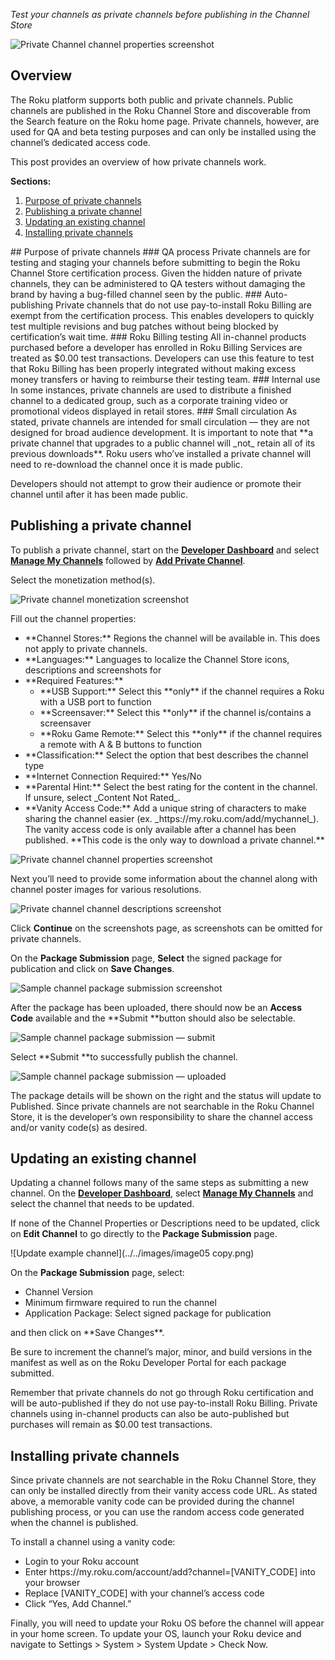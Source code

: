_Test your channels as private channels before publishing in the Channel Store_

![Private Channel channel properties screenshot](../../images/image03.png)

## Overview
The Roku platform supports both public and private channels. Public channels are published in the Roku Channel Store and discoverable from the Search feature on the Roku home page. Private channels, however, are used for QA and beta testing purposes and can only be installed using the channel’s dedicated access code.

This post provides an overview of how private channels work.


**Sections:**
<ol>
 	<li ><a href="https://docs.google.com/document/d/1NR19CBVTnsU2JxCY-aEPWXEgKP_SLM9W7F0uNRienw4/edit#heading=h.t5udro5bg3k">Purpose of private channels</a></li>
 	<li ><a href="https://docs.google.com/document/d/1NR19CBVTnsU2JxCY-aEPWXEgKP_SLM9W7F0uNRienw4/edit#heading=h.dxr7yty6pcrd">Publishing a private channel</a></li>
 	<li ><a href="https://docs.google.com/document/d/1NR19CBVTnsU2JxCY-aEPWXEgKP_SLM9W7F0uNRienw4/edit#heading=h.njnk3e6fqv6n">Updating an existing channel</a></li>
 	<li ><a href="https://docs.google.com/document/d/1NR19CBVTnsU2JxCY-aEPWXEgKP_SLM9W7F0uNRienw4/edit#heading=h.pxhkoj2ik6rz">Installing private channels</a></li>
</ol>
## Purpose of private channels
### QA process
Private channels are for testing and staging your channels before submitting to begin the Roku Channel Store certification process. Given the hidden nature of private channels, they can be administered to QA testers without damaging the brand by having a bug-filled channel seen by the public.
### Auto-publishing
Private channels that do not use pay-to-install Roku Billing are exempt from the certification process. This enables developers to quickly test multiple revisions and bug patches without being blocked by certification’s wait time.
### Roku Billing testing
All in-channel products purchased before a developer has enrolled in Roku Billing Services are treated as $0.00 test transactions. Developers can use this feature to test that Roku Billing has been properly integrated without making excess money transfers or having to reimburse their testing team.
### Internal use
In some instances, private channels are used to distribute a finished channel to a dedicated group, such as a corporate training video or promotional videos displayed in retail stores.
### Small circulation
As stated, private channels are intended for small circulation — they are not designed for broad audience development. It is important to note that **a private channel that upgrades to a public channel will _not_ retain all of its previous downloads**. Roku users who’ve installed a private channel will need to re-download the channel once it is made public.

Developers should not attempt to grow their audience or promote their channel until after it has been made public.

## Publishing a private channel
To publish a private channel, start on the <a href="https://developer.roku.com/developer">**Developer Dashboard**</a> and select <a href="https://developer.roku.com/apps">**Manage My Channels**</a> followed by <a href="https://developer.roku.com/apps/create/private">**Add Private Channel**</a>.

Select the monetization method(s).

![Private channel monetization screenshot](../../images/image17.png)

Fill out the channel properties:
<ul>
 	<li >**Channel Stores:** Regions the channel will be available in. This does not apply to private channels.</li>
 	<li >**Languages:** Languages to localize the Channel Store icons, descriptions and screenshots for</li>
 	<li>**Required Features:**
 	<ul><li >**USB Support:** Select this **only** if the channel requires a Roku with a USB port to function</li>
 	<li >**Screensaver:** Select this **only** if the channel is/contains a screensaver</li>
 	<li >**Roku Game Remote:** Select this **only** if the channel requires a remote with A &amp; B buttons to function</li>
</ul>
 	<li>**Classification:** Select the option that best describes the channel type</li>
 	<li >**Internet Connection Required:** Yes/No</li>
 	<li >**Parental Hint:** Select the best rating for the content in the channel. If unsure, select _Content Not Rated_.</li>
 	<li >**Vanity Access Code:** Add a unique string of characters to make sharing the channel easier (ex. _https://my.roku.com/add/mychannel_). The vanity access code is only available after a channel has been published. **This code is the only way to download a private channel.**</li>
</ul>

![Private channel channel properties screenshot](../../images/image03.png)

Next you’ll need to provide some information about the channel along with channel poster images for various resolutions.

![Private channel channel descriptions screenshot](../../images/image07.png)

Click **Continue** on the screenshots page, as screenshots can be omitted for private channels.

On the **Package Submission** page, **Select** the signed package for publication and click on **Save Changes**.

![Sample channel package submission screenshot](../../images/image04.png)

After the package has been uploaded, there should now be an **Access Code** available and the **Submit **button should also be selectable.

![Sample channel package submission — submit](../../images/image11.png)

Select **Submit **to successfully publish the channel.

![Sample channel package submission — uploaded](../../images/image09.png)

The package details will be shown on the right and the status will update to Published. Since private channels are not searchable in the Roku Channel Store, it is the developer’s own responsibility to share the channel access and/or vanity code(s) as desired.
## Updating an existing channel
Updating a channel follows many of the same steps as submitting a new channel. On the <a href="https://developer.roku.com/developer">**Developer Dashboard**</a>, select <a href="https://developer.roku.com/apps">**Manage My Channels**</a> and select the channel that needs to be updated.

If none of the Channel Properties or Descriptions need to be updated, click on **Edit Channel** to go directly to the **Package Submission** page.

![Update example channel](../../images/image05 copy.png)

On the **Package Submission** page, select:
<ul>
 	<li >Channel Version</li>
 	<li >Minimum firmware required to run the channel</li>
 	<li >Application Package: Select signed package for publication</li>
</ul>
and then click on **Save Changes**.

Be sure to increment the channel’s major, minor, and build versions in the manifest as well as on the Roku Developer Portal for each package submitted.

Remember that private channels do not go through Roku certification and will be auto-published if they do not use pay-to-install Roku Billing. Private channels using in-channel products can also be auto-published but purchases will remain as $0.00 test transactions.
## Installing private channels
Since private channels are not searchable in the Roku Channel Store, they can only be installed directly from their vanity access code URL. As stated above, a memorable vanity code can be provided during the channel publishing process, or you can use the random access code generated when the channel is published.

To install a channel using a vanity code:
<ul>
 	<li >Login to your Roku account</li>
 	<li >Enter https://my.roku.com/account/add?channel=[VANITY_CODE] into your browser</li>
 	<li >Replace [VANITY_CODE] with your channel’s access code</li>
 	<li >Click “Yes, Add Channel.”</li>
</ul>

Finally, you will need to update your Roku OS before the channel will appear in your home screen. To update your OS, launch your Roku device and navigate to Settings &gt; System &gt; System Update &gt; Check Now.
